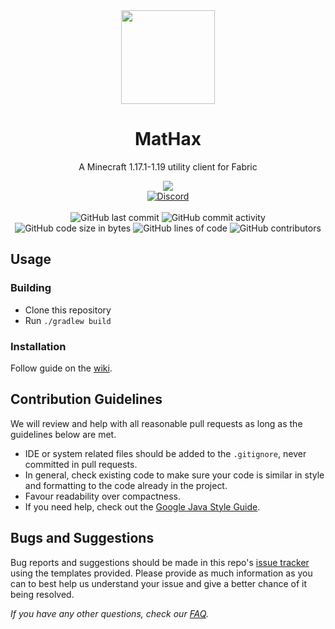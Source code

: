 <div align="center">
  <img src="/src/main/resources/assets/mathax/textures/icons/icon.png" width="150" height="150">
</div>

<h1 align="center">
  MatHax
</h1>

<p align="center">
    A Minecraft 1.17.1-1.19 utility client for Fabric
</p>

<div align="center">
    <a href="https://meteorclient.com"><img src="https://img.shields.io/badge/Meteor%20Client-Fork-e64c65"></a>
    <br>
    <a href="https://mathaxclient.xyz/Discord"><img src="https://img.shields.io/discord/823286525402939402?logo=discord" alt="Discord"/></a>
    <br><br>
    <img src="https://img.shields.io/github/last-commit/MatHax/Client" alt="GitHub last commit"/>
    <img src="https://img.shields.io/github/commit-activity/w/MatHax/Client" alt="GitHub commit activity"/>
    <br>
    <img src="https://img.shields.io/github/languages/code-size/MatHax/Client" alt="GitHub code size in bytes"/>
    <img src="https://tokei.rs/b1/github/MatHax/Client" alt="GitHub lines of code"/>
    <img src="https://img.shields.io/github/contributors/MatHax/Client" alt="GitHub contributors"/>
</div>

## Usage

### Building
- Clone this repository
- Run `./gradlew build`

### Installation
Follow guide on the [wiki](https://github.com/MatHax/Client/wiki/Installation).

## Contribution Guidelines

We will review and help with all reasonable pull requests as long as the guidelines below are met.

- IDE or system related files should be added to the `.gitignore`, never committed in pull requests.
- In general, check existing code to make sure your code is similar in style and formatting to the code already in the project.
- Favour readability over compactness.
- If you need help, check out the [Google Java Style Guide](https://google.github.io/styleguide/javaguide.html).

## Bugs and Suggestions
Bug reports and suggestions should be made in this repo's [issue tracker](https://github.com/MatHax/Client/issues) using the templates provided. Please provide as much information as you can to best help us understand your issue and give a better chance of it being resolved.

*If you have any other questions, check our [FAQ](https://mathaxclient.xyz/FAQ).*
